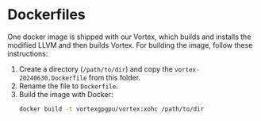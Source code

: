 # Dockerfiles

One docker image is shipped with our Vortex, which builds and installs the modified LLVM and then builds Vortex. For building the image, follow these instructions:

1. Create a directory (`/path/to/dir`) and copy the `vortex-20240630.Dockerfile` from this folder.
2. Rename the file to `Dockerfile`.
3. Build the image with Docker:
    ```bash
    docker build -t vortexgpgpu/vortex:xohc /path/to/dir
    ```